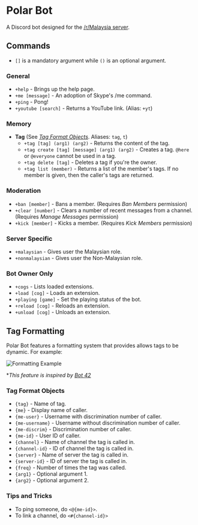 # Polar Bot
A Discord bot designed for the [/r/Malaysia server](https://discord.gg/gCpJ9BF).

## Commands
* `[]` is a mandatory argument while `()` is an optional argument.

### General
* `+help` - Brings up the help page.
* `+me [message]` - An adoption of Skype's /me command.
* `+ping` - Pong!
* `+youtube [search]` - Returns a YouTube link. (Alias: `+yt`)

### Memory
* **Tag** (See [*Tag Format Objects*](https://github.com/polar-rex/Polar-Bot#tag-formatting). Aliases: `tag`, `t`)
  * `+tag [tag] (arg1) (arg2)` - Returns the content of the tag.
  * `+tag create [tag] [message] (arg1) (arg2)` - Creates a tag. `@here` or `@everyone` cannot be used in a tag.
  * `+tag delete [tag]` - Deletes a tag if you're the owner.
  * `+tag list (member)` - Returns a list of the member's tags. If no member is given, then the caller's tags are returned.
  
### Moderation
* `+ban [member]` - Bans a member. (Requires *Ban Members* permission)
* `+clear [number]` - Clears a number of recent messages from a channel. (Requires *Manage Messages* permission)
* `+kick [member]` - Kicks a member. (Requires *Kick Members* permission)
  
### Server Specific
* `+malaysian` - Gives user the Malaysian role.
* `+nonmalaysian` - Gives user the Non-Malaysian role.

### Bot Owner Only
* `+cogs` - Lists loaded extensions.
* `+load [cog]` - Loads an extension.
* `+playing [game]` - Set the playing status of the bot.
* `+reload [cog]` - Reloads an extension.
* `+unload [cog]` - Unloads an extension.

## Tag Formatting
Polar Bot features a formatting system that provides allows tags to be dynamic. For example:

![Formatting Example](https://i.imgur.com/g5oroJD.png)

**This feature is inspired by [Bot 42](https://fennekid.github.io/beta/yna.html)*

### Tag Format Objects
* `{tag}` - Name of tag.
* `{me}` - Display name of caller.
* `{me-user}` - Username with discrimination number of caller.
* `{me-username}` - Username without discrimination number of caller.
* `{me-discrim}` - Discrimination number of caller.
* `{me-id}` - User ID of caller.
* `{channel}` - Name of channel the tag is called in.
* `{channel-id}` - ID of channel the tag is called in.
* `{server}` - Name of server the tag is called in.
* `{server-id}` - ID of server the tag is called in.
* `{freq}` - Number of times the tag was called.
* `{arg1}` - Optional argument 1.
* `{arg2}` - Optional argument 2.

### Tips and Tricks
* To ping someone, do `<@{me-id}>`.
* To link a channel, do `<#{channel-id}>`